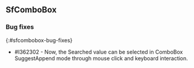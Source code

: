 ## SfComboBox

### Bug fixes
{:#sfcombobox-bug-fixes}

* \#I362302 - Now, the Searched value can be selected in ComboBox SuggestAppend mode through mouse click and keyboard interaction. 